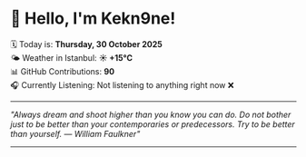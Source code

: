 # 👋 Hello, I'm Kekn9ne!

🗓️ Today is: **Thursday, 30 October 2025**  
🌤️ Weather in Istanbul: **☀️   +15°C**  
📊 GitHub Contributions: **90**  
🎧 Currently Listening: Not listening to anything right now ❌

---

_"Always dream and shoot higher than you know you can do. Do not bother just to be better than your contemporaries or predecessors. Try to be better than yourself. — *William Faulkner*"_

---
